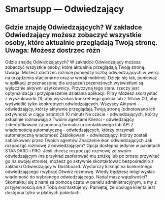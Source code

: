 # Smartsupp — Odwiedzający
## Gdzie znajdę Odwiedzających? W zakładce Odwiedzający możesz zobaczyć wszystkie osoby, które aktualnie przeglądają Twoją stronę. Uwaga: Możesz dostrzec różn
Gdzie znajdę Odwiedzających?
W zakładce Odwiedzający możesz zobaczyć wszystkie osoby, które aktualnie przeglądają Twoją stronę.
Uwaga: Możesz dostrzec różnicę pomiędzy liczbą odwiedzających w wersji na urządzenia stacjonarne oraz w wersji mobilnej. Dzieje się tak, ponieważ w aplikacji przeznaczonej dla urządzeń przenośnych wyświetlani są wyłącznie aktywni użytkownicy. Przyczyną tego stanu rzeczy jest optymalizacja i przyśpieszenie działania aplikacji.
Filtry
Możesz skorzystać z wyszukiwarki (1), aby wyszukać konkretnego gościa lub z filtrów (2), aby wyświetlić tylko konkretnych odwiedzających.
Wszyscy
Aktywni - odwiedzający, którzy aktywnie przeglądają Twoją stronę (odnotowano ich aktywność w ciągu ostatnich 10 minut)
Na czacie - odwiedzających, którzy aktualnie rozmawiają z Twoimi agentami
Klienci - odwiedzający zidentyfikowani za pomocą formularza kontaktowego lub API 
Z wiadomością automatyczną - odwiedzających, którzy otrzymali automatyczną wiadomość
Zablokowani - odwiedzający, którzy zostali zablokowani przez Twoich agentów
Znaczenie ikon odwiedzających
Jak rozpocząć rozmowę z odwiedzającym?
Opcja dostępna jedynie w pakietach STANDARD i PRO.
Jeśli chcesz rozpocząć rozmowę ze swoim odwiedzającym (na przykład zaoferować mu zniżkę lub po prostu przywitać go na swojej stronie), możesz go aktywnie skontaktować bezpośrednio z zakładki Odwiedzający w Dashboard. Wystarczy kliknąć na konkretnego odwiedzającego i wybrać Otwórz rozmowę. Wtedy będziesz mógł wysłać wiadomość do wybranego odwiedzającego.
Nadal masz wątpliwości? Skontaktuj się z nami za pomocą czatu w panelu administracyjnym, a my z przyjemnością się z Tobą skontaktujemy. Pamiętaj, że obsługa klienta jest dostępna tylko w płatnych pakietach.

